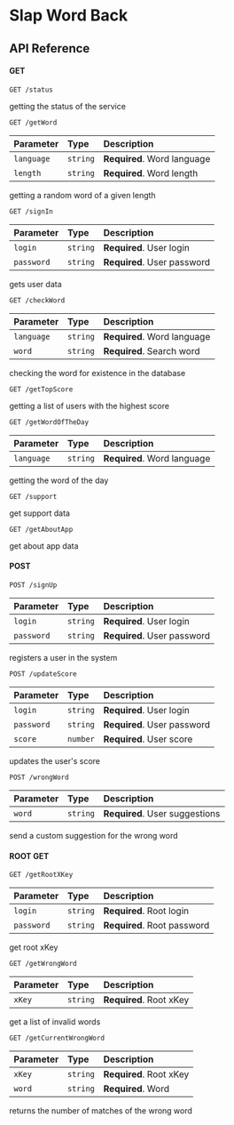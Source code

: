 # Slap Word Back

## API Reference

#### GET

```http
GET /status
```

getting the status of the service

```http
GET /getWord
```

| Parameter  | Type     | Description                  |
|:-----------|:---------|:-----------------------------|
| `language` | `string` | **Required**. Word language  |
| `length`   | `string` | **Required**. Word length    |

getting a random word of a given length

```http
GET /signIn
```

| Parameter  | Type     | Description                   |
|:-----------|:---------|:------------------------------|
| `login`    | `string` | **Required**. User login      |
| `password` | `string` | **Required**. User password   |

gets user data

```http
GET /checkWord
```

| Parameter  | Type     | Description                 |
|:-----------|:---------|:----------------------------|
| `language` | `string` | **Required**. Word language |
| `word`     | `string` | **Required**. Search word   |

checking the word for existence in the database

```http
GET /getTopScore
```

getting a list of users with the highest score

```http
GET /getWordOfTheDay
```

| Parameter  | Type     | Description                 |
|:-----------|:---------|:----------------------------|
| `language` | `string` | **Required**. Word language |

getting the word of the day

```http
GET /support
```

get support data

```http
GET /getAboutApp
```

get about app data

#### POST

```http
POST /signUp
```

| Parameter  | Type     | Description                 |
|:-----------|:---------|:----------------------------|
| `login`    | `string` | **Required**. User login    |
| `password` | `string` | **Required**. User password |

registers a user in the system

```http
POST /updateScore
```

| Parameter  | Type     | Description                 |
|:-----------|:---------|:----------------------------|
| `login`    | `string` | **Required**. User login    |
| `password` | `string` | **Required**. User password |
| `score`    | `number` | **Required**. User score    |

updates the user's score

```http
POST /wrongWord
```

| Parameter | Type     | Description                    |
|:----------|:---------|:-------------------------------|
| `word`    | `string` | **Required**. User suggestions |

send a custom suggestion for the wrong word

#### ROOT GET

```http
GET /getRootXKey
```

| Parameter  | Type     | Description                 |
|:-----------|:---------|:----------------------------|
| `login`    | `string` | **Required**. Root login    |
| `password` | `string` | **Required**. Root password |

get root xKey

```http
GET /getWrongWord
```

| Parameter  | Type     | Description              |
|:-----------|:---------|:-------------------------|
| `xKey`     | `string` | **Required**. Root xKey  |

get a list of invalid words

```http
GET /getCurrentWrongWord
```

| Parameter | Type     | Description             |
|:----------|:---------|:------------------------|
| `xKey`    | `string` | **Required**. Root xKey |
| `word`    | `string` | **Required**. Word      |

returns the number of matches of the wrong word